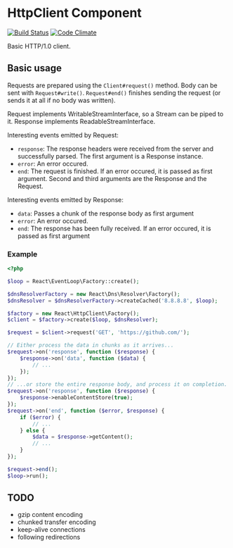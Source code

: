 # HttpClient Component

[![Build Status](https://secure.travis-ci.org/reactphp/http-client.png?branch=master)](http://travis-ci.org/reactphp/http-client) [![Code Climate](https://codeclimate.com/github/reactphp/http-client/badges/gpa.svg)](https://codeclimate.com/github/reactphp/http-client)

Basic HTTP/1.0 client.

## Basic usage

Requests are prepared using the ``Client#request()`` method. Body can be
sent with ``Request#write()``. ``Request#end()`` finishes sending the request
(or sends it at all if no body was written).

Request implements WritableStreamInterface, so a Stream can be piped to
it. Response implements ReadableStreamInterface.

Interesting events emitted by Request:

* `response`: The response headers were received from the server and successfully
  parsed. The first argument is a Response instance.
* `error`: An error occured.
* `end`: The request is finished. If an error occured, it is passed as first
  argument. Second and third arguments are the Response and the Request.

Interesting events emitted by Response:

* `data`: Passes a chunk of the response body as first argument
* `error`: An error occured.
* `end`: The response has been fully received. If an error
  occured, it is passed as first argument

### Example

```php
<?php

$loop = React\EventLoop\Factory::create();

$dnsResolverFactory = new React\Dns\Resolver\Factory();
$dnsResolver = $dnsResolverFactory->createCached('8.8.8.8', $loop);

$factory = new React\HttpClient\Factory();
$client = $factory->create($loop, $dnsResolver);

$request = $client->request('GET', 'https://github.com/');

// Either process the data in chunks as it arrives...
$request->on('response', function ($response) {
    $response->on('data', function ($data) {
        // ...
    });
});
// ...or store the entire response body, and process it on completion.
$request->on('response', function ($response) {
    $response->enableContentStore(true);
});
$request->on('end', function ($error, $response) {
    if ($error) {
        // ...
    } else {
        $data = $response->getContent();
        // ...
    }
});

$request->end();
$loop->run();
```

## TODO

* gzip content encoding
* chunked transfer encoding
* keep-alive connections
* following redirections
